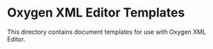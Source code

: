 # Oxygen XML Editor Templates

This directory contains document templates for use with 
Oxygen XML Editor.
